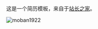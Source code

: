 这是一个简历模板，来自于[站长之家](https://sc.chinaz.com/)。

![moban1922](http://gujigujicat.com//Typoramoban1922.jpg)